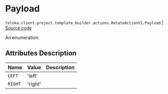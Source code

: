# Payload
`toloka.client.project.template_builder.actions.RotateActionV1.Payload` | [Source code](https://github.com/Toloka/toloka-kit/blob/v1.1.4/src/client/project/template_builder/actions.py#L137)

An enumeration.

## Attributes Description

| Name | Value | Description |
| :------| :-----------| :----------| 
`LEFT`|'left'|
`RIGHT`|'right'|
